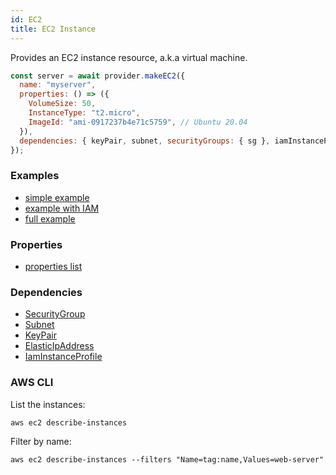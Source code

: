 ```yaml
---
id: EC2
title: EC2 Instance
---
```


Provides an EC2 instance resource, a.k.a virtual machine.

```js
const server = await provider.makeEC2({
  name: "myserver",
  properties: () => ({
    VolumeSize: 50,
    InstanceType: "t2.micro",
    ImageId: "ami-0917237b4e71c5759", // Ubuntu 20.04
  }),
  dependencies: { keyPair, subnet, securityGroups: { sg }, iamInstanceProfile },
});
```

### Examples

- [simple example](https://github.com/FredericHeem/grucloud/blob/master/examples/aws/ec2/iac.js)
- [example with IAM](https://github.com/FredericHeem/grucloud/blob/master/examples/aws/iam/iac.js)
- [full example](https://github.com/FredericHeem/grucloud/blob/master/examples/aws/ec2-vpc/iac.js)

### Properties

- [properties list](https://docs.aws.amazon.com/AWSJavaScriptSDK/latest/AWS/EC2.html#runInstances-property)

### Dependencies

- [SecurityGroup](./SecurityGroup)
- [Subnet](./Subnet)
- [KeyPair](./KeyPair)
- [ElasticIpAddress](./ElasticIpAddress)
- [IamInstanceProfile](../IAM/iamInstanceProfile)

### AWS CLI

List the instances:

```
aws ec2 describe-instances
```

Filter by name:

```
aws ec2 describe-instances --filters "Name=tag:name,Values=web-server"

```
